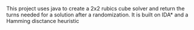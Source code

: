 This project uses java to create a 2x2 rubics cube solver and return the turns needed for a solution after a randomization. It is built on IDA* and a Hamming disctance heuristic
